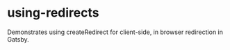 # using-redirects

Demonstrates using createRedirect for client-side, in browser redirection in Gatsby.
